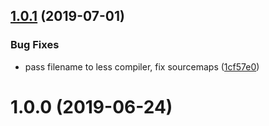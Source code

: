 ## [1.0.1](https://github.com/ovh-ux/rollup-plugin-less-inject/compare/v1.0.0...v1.0.1) (2019-07-01)


### Bug Fixes

* pass filename to less compiler, fix sourcemaps ([1cf57e0](https://github.com/ovh-ux/rollup-plugin-less-inject/commit/1cf57e0))



# 1.0.0 (2019-06-24)



